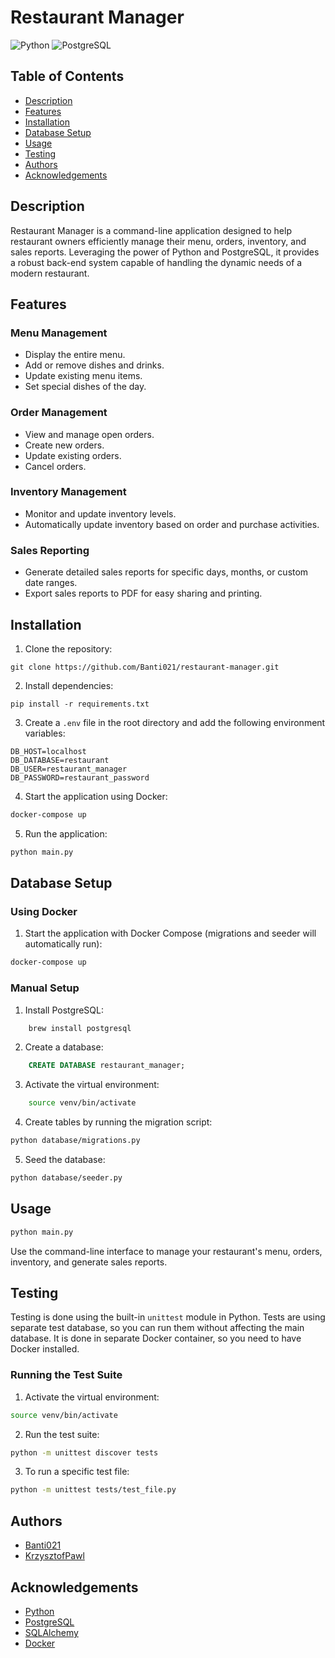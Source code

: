 
# Restaurant Manager

![Python](https://img.shields.io/badge/python-3670A0?style=for-the-badge&logo=python&logoColor=ffdd54)
![PostgreSQL](https://img.shields.io/badge/postgresql-336791?style=for-the-badge&logo=postgresql&logoColor=white)

## Table of Contents
- [Description](#description)
- [Features](#features)
- [Installation](#installation)
- [Database Setup](#database-setup)
- [Usage](#usage)
- [Testing](#testing) 
- [Authors](#authors)
- [Acknowledgements](#acknowledgements)

## Description
Restaurant Manager is a command-line application designed to help restaurant owners efficiently manage their menu, orders, inventory, and sales reports. Leveraging the power of Python and PostgreSQL, it provides a robust back-end system capable of handling the dynamic needs of a modern restaurant.

## Features

### Menu Management
- Display the entire menu.
- Add or remove dishes and drinks.
- Update existing menu items.
- Set special dishes of the day.

### Order Management
- View and manage open orders.
- Create new orders.
- Update existing orders.
- Cancel orders.

### Inventory Management
- Monitor and update inventory levels.
- Automatically update inventory based on order and purchase activities.

### Sales Reporting
- Generate detailed sales reports for specific days, months, or custom date ranges.
- Export sales reports to PDF for easy sharing and printing.

## Installation
1. Clone the repository:
```
git clone https://github.com/Banti021/restaurant-manager.git
```
2. Install dependencies:
```
pip install -r requirements.txt
```
3. Create a `.env` file in the root directory and add the following environment variables:
```
DB_HOST=localhost
DB_DATABASE=restaurant
DB_USER=restaurant_manager
DB_PASSWORD=restaurant_password
```
4. Start the application using Docker:
```bash
docker-compose up
```
5. Run the application:
```bash
python main.py
```

## Database Setup
### Using Docker
1. Start the application with Docker Compose (migrations and seeder will automatically run):
```bash
docker-compose up
```

### Manual Setup
1. Install PostgreSQL:
```bash
    brew install postgresql
```
2. Create a database:
```sql
    CREATE DATABASE restaurant_manager;
```
3. Activate the virtual environment:
```bash
    source venv/bin/activate
```
4. Create tables by running the migration script:
```bash
python database/migrations.py
```
5. Seed the database:
```bash
python database/seeder.py
```

## Usage
```bash
python main.py
```
Use the command-line interface to manage your restaurant's menu, orders, inventory, and generate sales reports.

## Testing
Testing is done using the built-in `unittest` module in Python.
Tests are using separate test database, so you can run them without affecting the main database.
It is done in separate Docker container, so you need to have Docker installed.

### Running the Test Suite
1. Activate the virtual environment:
```bash
source venv/bin/activate
```
2. Run the test suite:
```bash
python -m unittest discover tests
```
3. To run a specific test file:
```bash
python -m unittest tests/test_file.py
```

## Authors
- [Banti021](https://github.com/Banti021)
- [KrzysztofPawl](https://github.com/KrzysztofPawl)


## Acknowledgements
- [Python](https://www.python.org/)
- [PostgreSQL](https://www.postgresql.org/)
- [SQLAlchemy](https://www.sqlalchemy.org/)
- [Docker](https://www.docker.com/)
